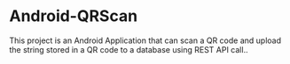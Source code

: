 # Android-QRScan
This project is an Android Application that can scan a QR code and upload the string stored in  a QR code to a database using REST API call.. 
